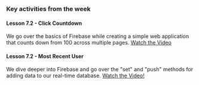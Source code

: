 ### Key activities from the week

#### Lesson 7.2 - Click Countdown

We go over the basics of Firebase while creating a simple web application that counts down from 100 across multiple pages.
[Watch the Video](https://www.youtube.com/watch?v=0PHeP5bLqYE)

#### Lesson 7.2 - Most Recent User

We dive deeper into Firebase and go over the "set" and "push" methods for adding data to our real-time database.
[Watch the Video!](https://www.youtube.com/watch?v=ZWH19t4ujRA)
